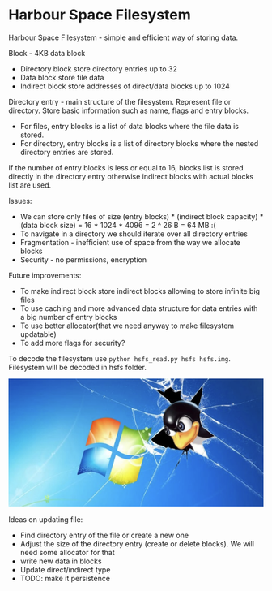 
# Harbour Space Filesystem

Harbour Space Filesystem - simple and efficient way of storing data.



Block - 4KB data block
- Directory block store directory entries up to 32
- Data block store file data
- Indirect block store addresses of direct/data blocks up to 1024

Directory entry - main structure of the filesystem. Represent file or directory. Store basic information such as name, flags and entry blocks. 
- For files, entry blocks is a list of data blocks where the file data is stored.
- For directory, entry blocks is a list of directory blocks where the nested directory entries are stored.

If the number of entry blocks is less or equal to 16, blocks list is stored directly in the directory entry otherwise indirect blocks with actual blocks list are used.


Issues:
- We can store only files of size
    (entry blocks) * (indirect block capacity) * (data block size) =
    16 * 1024 * 4096 = 2 ^ 26 B = 64 MB :(
- To navigate in a directory we should iterate over all directory entries
- Fragmentation - inefficient use of space from the way we allocate blocks
- Security - no permissions, encryption

Future improvements:
- To make indirect block store indirect blocks allowing to store infinite big files
- To use caching and more advanced data structure for data entries with a big number of entry blocks
- To use better allocator(that we need anyway to make filesystem updatable)
- To add more flags for security?

To decode the filesystem use `python hsfs_read.py hsfs hsfs.img`. Filesystem will be decoded in hsfs folder.

![](winlin.png)


Ideas on updating file:
- Find directory entry of the file or create a new one
- Adjust the size of the directory entry (create or delete blocks). We will need some allocator for that
- write new data in blocks
- Update direct/indirect type  
- TODO: make it persistence